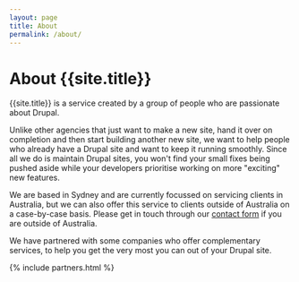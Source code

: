 ```yaml
---
layout: page
title: About
permalink: /about/
---
```


<h1>About {{site.title}}</h1>

{{site.title}} is a service created by a group of people who are passionate about Drupal.

Unlike other agencies that just want to make a new site, hand it over on completion and then start building another new site, we want to help people who already have a Drupal site and want to keep it running smoothly. Since all we do is maintain Drupal sites, you won't find your small fixes being pushed aside while your developers prioritise working on more "exciting" new features.

We are based in Sydney and are currently focussed on servicing clients in Australia, but we can also offer this service to clients outside of Australia on a case-by-case basis. Please get in touch through our <a href="/contact">contact form</a> if you are outside of Australia.

We have partnered with some companies who offer complementary services, to help you get the very most you can out of your Drupal site.

{% include partners.html %}
